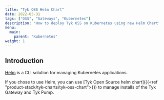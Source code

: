 ```yaml
---
title: "Tyk OSS Helm Chart"
date: 2022-05-31
tags: ["OSS", "Gateways", "Kubernetes"]
description: "How to deploy Tyk OSS on Kubernetes using new Helm Chart"
menu:
  main:
    parent: "Kubernetes"
weight: 1
---
```


## Introduction

[Helm](https://helm.sh/) is a CLI solution for managing Kubernetes applications.

If you chose to use Helm, you can use [Tyk Open Source helm chart]({{<ref "product-stack/tyk-charts/tyk-oss-chart">}}) to manage installs of the Tyk Gateway and Tyk Pump.
